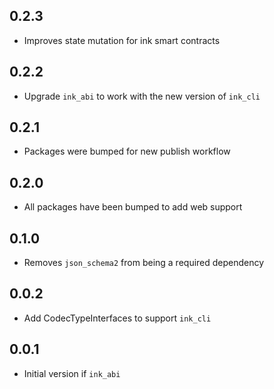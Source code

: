## 0.2.3
- Improves state mutation for ink smart contracts

## 0.2.2
- Upgrade `ink_abi` to work with the new version of `ink_cli`

## 0.2.1
- Packages were bumped for new publish workflow

## 0.2.0
- All packages have been bumped to add web support

## 0.1.0
- Removes `json_schema2` from being a required dependency

## 0.0.2
* Add CodecTypeInterfaces to support `ink_cli`

## 0.0.1
* Initial version if `ink_abi`

